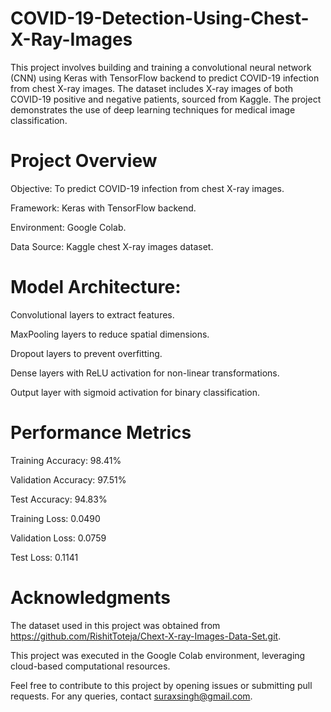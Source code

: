 # COVID-19-Detection-Using-Chest-X-Ray-Images
This project involves building and training a convolutional neural network (CNN) using Keras with TensorFlow backend to predict COVID-19 infection from chest X-ray images. The dataset includes X-ray images of both COVID-19 positive and negative patients, sourced from Kaggle. The project demonstrates the use of deep learning techniques for medical image classification.

# Project Overview
Objective: To predict COVID-19 infection from chest X-ray images. 

Framework: Keras with TensorFlow backend. 

Environment: Google Colab. 
   
Data Source: Kaggle chest X-ray images dataset.

# Model Architecture:

Convolutional layers to extract features.

MaxPooling layers to reduce spatial dimensions.

Dropout layers to prevent overfitting.

Dense layers with ReLU activation for non-linear transformations.

Output layer with sigmoid activation for binary classification.

# Performance Metrics

Training Accuracy: 98.41%

Validation Accuracy: 97.51%

Test Accuracy: 94.83%

Training Loss: 0.0490

Validation Loss: 0.0759

Test Loss: 0.1141

# Acknowledgments
The dataset used in this project was obtained from https://github.com/RishitToteja/Chext-X-ray-Images-Data-Set.git.

This project was executed in the Google Colab environment, leveraging cloud-based computational resources.

Feel free to contribute to this project by opening issues or submitting pull requests. For any queries, contact suraxsingh@gmail.com.
